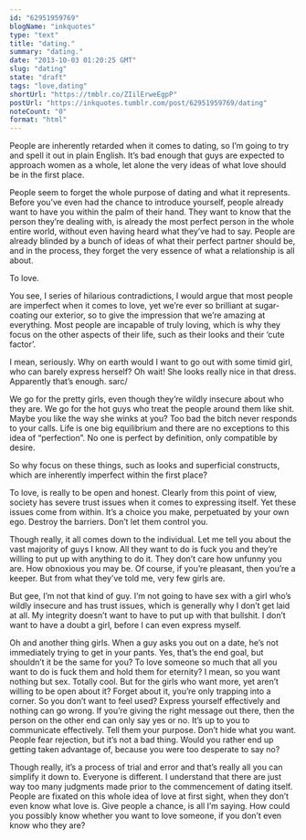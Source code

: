 ```yaml
---
id: "62951959769"
blogName: "inkquotes"
type: "text"
title: "dating."
summary: "dating."
date: "2013-10-03 01:20:25 GMT"
slug: "dating"
state: "draft"
tags: "love,dating"
shortUrl: "https://tmblr.co/ZIilErweEgpP"
postUrl: "https://inkquotes.tumblr.com/post/62951959769/dating"
noteCount: "0"
format: "html"
---
```


People are inherently retarded when it comes to dating, so I’m going to try and spell it out in plain English. It’s bad enough that guys are expected to approach women as a whole, let alone the very ideas of what love should be in the first place.

People seem to forget the whole purpose of dating and what it represents. Before you’ve even had the chance to introduce yourself, people already want to have you within the palm of their hand. They want to know that the person they’re dealing with, is already the most perfect person in the whole entire world, without even having heard what they’ve had to say. People are already blinded by a bunch of ideas of what their perfect partner should be, and in the process, they forget the very essence of what a relationship is all about.

To love. 

You see, I series of hilarious contradictions, I would argue that most people are imperfect when it comes to love, yet we’re ever so brilliant at sugar-coating our exterior, so to give the impression that we’re amazing at everything. Most people are incapable of truly loving, which is why they focus on the other aspects of their life, such as their looks and their ‘cute factor’. 

I mean, seriously. Why on earth would I want to go out with some timid girl, who can barely express herself? Oh wait! She looks really nice in that dress. Apparently that’s enough. sarc/

We go for the pretty girls, even though they’re wildly insecure about who they are. We go for the hot guys who treat the people around them like shit. Maybe you like the way she winks at you? Too bad the bitch never responds to your calls. Life is one big equilibrium and there are no exceptions to this idea of “perfection”. No one is perfect by definition, only compatible by desire.

So why focus on these things, such as looks and superficial constructs, which are inherently imperfect within the first place? 

To love, is really to be open and honest. Clearly from this point of view, society has severe trust issues when it comes to expressing itself. Yet these issues come from within. It’s a choice you make, perpetuated by your own ego. Destroy the barriers. Don’t let them control you. 

Though really, it all comes down to the individual. Let me tell you about the vast majority of guys I know. All they want to do is fuck you and they’re willing to put up with anything to do it. They don’t care how unfunny you are. How obnoxious you may be. Of course, if you’re pleasant, then you’re a keeper. But from what they’ve told me, very few girls are. 

But gee, I’m not that kind of guy. I’m not going to have sex with a girl who’s wildly insecure and has trust issues, which is generally why I don’t get laid at all. My integrity doesn’t want to have to put up with that bullshit. I don’t want to have a doubt a girl, before I can even express myself.

Oh and another thing girls. When a guy asks you out on a date, he’s not immediately trying to get in your pants. Yes, that’s the end goal, but shouldn’t it be the same for you? To love someone so much that all you want to do is fuck them and hold them for eternity? I mean, so you want nothing but sex. Totally cool. But for the girls who want more, yet aren’t willing to be open about it? Forget about it, you’re only trapping into a corner. So you don’t want to feel used? Express yourself effectively and nothing can go wrong. If you’re giving the right message out there, then the person on the other end can only say yes or no. It’s up to you to communicate effectively. Tell them your purpose. Don’t hide what you want. People fear rejection, but it’s not a bad thing. Would you rather end up getting taken advantage of, because you were too desperate to say no?

Though really, it’s a process of trial and error and that’s really all you can simplify it down to. Everyone is different. I understand that there are just way too many judgments made prior to the commencement of dating itself. People are fixated on this whole idea of love at first sight, when they don’t even know what love is. Give people a chance, is all I’m saying. How could you possibly know whether you want to love someone, if you don’t even know who they are?